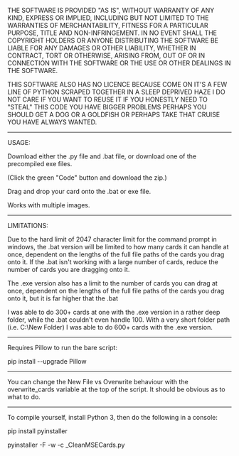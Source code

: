 THE SOFTWARE IS PROVIDED "AS IS", WITHOUT WARRANTY OF ANY KIND, EXPRESS OR IMPLIED, INCLUDING BUT NOT LIMITED TO THE WARRANTIES OF MERCHANTABILITY, FITNESS FOR A PARTICULAR PURPOSE, TITLE AND NON-INFRINGEMENT. IN NO EVENT SHALL THE COPYRIGHT HOLDERS OR ANYONE DISTRIBUTING THE SOFTWARE BE LIABLE FOR ANY DAMAGES OR OTHER LIABILITY, WHETHER IN CONTRACT, TORT OR OTHERWISE, ARISING FROM, OUT OF OR IN CONNECTION WITH THE SOFTWARE OR THE USE OR OTHER DEALINGS IN THE SOFTWARE.

THIS SOFTWARE ALSO HAS NO LICENCE BECAUSE COME ON IT'S A FEW LINE OF PYTHON SCRAPED TOGETHER IN A SLEEP DEPRIVED HAZE I DO NOT CARE IF YOU WANT TO REUSE IT IF YOU HONESTLY NEED TO "STEAL" THIS CODE YOU HAVE BIGGER PROBLEMS PERHAPS YOU SHOULD GET A DOG OR A GOLDFISH OR PERHAPS TAKE THAT CRUISE YOU HAVE ALWAYS WANTED.

--- 

USAGE:

Download either the .py file and .bat file, or download one of the precompiled exe files.

(Click the green "Code" button and download the zip.)

Drag and drop your card onto the .bat or exe file.

Works with multiple images.

---
LIMITATIONS:

Due to the hard limit of 2047 character limit for the command prompt in windows, the .bat version will be limited to how many cards it can handle at once, dependent on the lengths of the full file paths of the cards you drag onto it. If the .bat isn't working with a large number of cards, reduce the number of cards you are dragging onto it.

The .exe version also has a limit to the number of cards you can drag at once, dependent on the lengths of the full file paths of the cards you drag onto it, but it is far higher that the .bat

I was able to do 300+ cards at one with the .exe version in a rather deep folder, while the .bat couldn't even handle 100. With a very short folder path (i.e. C:\New Folder) I was able to do 600+ cards with the .exe version.

---

Requires Pillow to run the bare script:

pip install --upgrade Pillow

---

You can change the New File vs Overwrite behaviour with the overwrite_cards variable at the top of the script. It should be obvious as to what to do.

---

To compile yourself, install Python 3, then do the following in a console:

pip install pyinstaller

pyinstaller -F -w -c _CleanMSECards.py